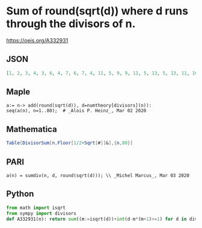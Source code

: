 # Sum of round\(sqrt\(d\)\) where d runs through the divisors of n\.
https://oeis.org/A332931
## JSON
```JSON
[1, 2, 3, 4, 3, 6, 4, 7, 6, 7, 4, 11, 5, 9, 9, 11, 5, 13, 5, 13, 11, 10, 6, 19, 8, 11, 11, 16, 6, 20, 7, 17, 12, 12, 12, 24, 7, 12, 13, 22, 7, 24, 8, 19, 19, 14, 8, 30, 11, 19, 14, 20, 8, 25, 13, 26, 15, 15, 9, 37, 9, 16, 22, 25, 15, 28, 9, 22, 16, 28, 9, 40]
```
## Maple
```Maple
a:= n-> add(round(sqrt(d)), d=numtheory[divisors](n)):
seq(a(n), n=1..80);  # _Alois P. Heinz_, Mar 02 2020
```
## Mathematica
```Mathematica
Table[DivisorSum[n,Floor[1/2+Sqrt[#]]&],{n,80}]
```
## PARI
```PARI
a(n) = sumdiv(n, d, round(sqrt(d))); \\ _Michel Marcus_, Mar 03 2020
```
## Python
```Python
from math import isqrt
from sympy import divisors
def A332931(n): return sum((m:=isqrt(d))+int(d-m*(m+1)>=1) for d in divisors(n,generator=True)) # _Chai Wah Wu_, Aug 03 2022
```
